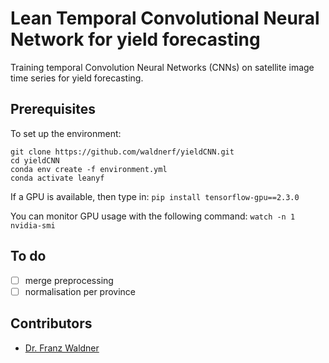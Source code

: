 # Lean Temporal Convolutional Neural Network for yield forecasting
Training temporal Convolution Neural Networks (CNNs) on satellite image time series for yield forecasting.


## Prerequisites
To set up the environment:

```
git clone https://github.com/waldnerf/yieldCNN.git
cd yieldCNN
conda env create -f environment.yml
conda activate leanyf
```
If a GPU is available, then type in:
```pip install tensorflow-gpu==2.3.0```

You can monitor GPU usage with the following command: 
```watch -n 1 nvidia-smi```

## To do
- [ ] merge preprocessing
-  [ ] normalisation per province 

## Contributors
 - [Dr. Franz Waldner](https://scholar.google.com/citations?user=4z2zcXwAAAAJ&hl=en&oi=ao)


